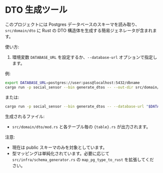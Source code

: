 # DTO 生成ツール

このプロジェクトには Postgres データベースのスキーマを読み取り、`src/domain/dto` に Rust の DTO 構造体を生成する簡易ジェネレータが含まれます。

使い方:

1. 環境変数 `DATABASE_URL` を設定するか、`--database-url` オプションで指定します。

例:

```bash
export DATABASE_URL=postgres://user:pass@localhost:5432/dbname
cargo run -p social_sensor --bin generate_dtos -- --out-dir src/domain/dto
```

または:

```bash
cargo run -p social_sensor --bin generate_dtos -- --database-url "$DATABASE_URL" --out-dir src/domain/dto
```

生成されるファイル:
- `src/domain/dto/mod.rs` と各テーブル毎の `{table}.rs` が出力されます。

注意:
- 現在は public スキーマのみを対象としています。
- 型マッピングは単純化されています。必要に応じて `src/infra/schema_generator.rs` の `map_pg_type_to_rust` を拡張してください。
